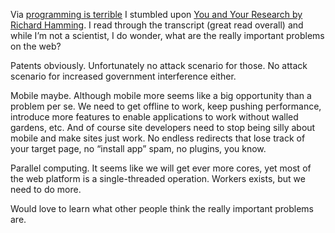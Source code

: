 

Via [programming is terrible](http://programmingisterrible.com/ ) I stumbled upon [You and Your Research by
Richard Hamming](http://programmingisterrible.com/post/50408804657/you-and-your-research). I read through the
transcript (great read overall) and while I’m not a scientist, I do wonder, what are the really important
problems on the web?

Patents obviously. Unfortunately no attack scenario for those. No attack scenario for increased government
interference either.

Mobile maybe. Although mobile more seems like a big opportunity than a problem per se. We need to get offline
to work, keep pushing performance, introduce more features to enable applications to work without walled
gardens, etc. And of course site developers need to stop being silly about mobile and make sites just work. No
endless redirects that lose track of your target page, no “install app” spam, no plugins, you know.

Parallel computing. It seems like we will get ever more cores, yet most of the web platform is a
single-threaded operation. Workers exists, but we need to do more.

Would love to learn what other people think the really important problems are.